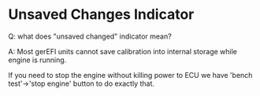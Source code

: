 # Unsaved Changes Indicator

Q: what does "unsaved changed" indicator mean?

A: Most gerEFI units cannot save calibration into internal storage while engine is running.

If you need to stop the engine without killing power to ECU we have 'bench test'->'stop engine' button to do exactly that.
